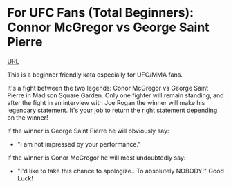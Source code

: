 # For UFC Fans (Total Beginners): Connor McGregor vs George Saint Pierre

[URL](https://www.codewars.com/kata/582dafb611d576b745000b74)

This is a beginner friendly kata especially for UFC/MMA fans.

It's a fight between the two legends: Conor McGregor vs George Saint Pierre in Madison Square Garden. Only one fighter will remain standing, and after the fight in an interview with Joe Rogan the winner will make his legendary statement. It's your job to return the right statement depending on the winner!

If the winner is George Saint Pierre he will obviously say:

- "I am not impressed by your performance."

If the winner is Conor McGregor he will most undoubtedly say:

- "I'd like to take this chance to apologize.. To absolutely NOBODY!"
Good Luck!